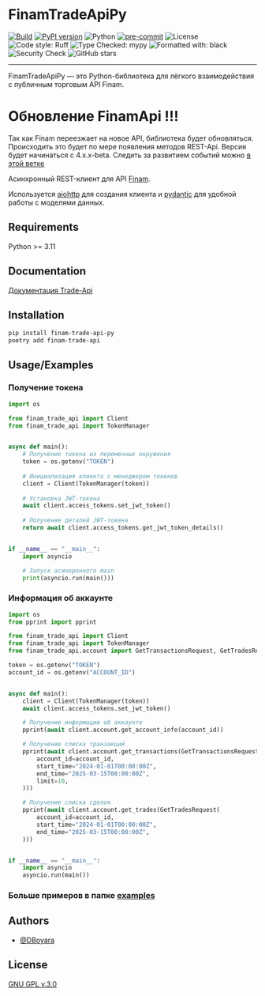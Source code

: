 
# FinamTradeApiPy

[![Build](https://github.com/Dboyara/FinamTradeApiPy/actions/workflows/py-checks.yaml/badge.svg)](https://github.com/Dboyara/FinamTradeApiPy/actions/workflows/py-checks.yaml)
[![PyPI version](https://badge.fury.io/py/finam-trade-api.svg)](https://pypi.org/project/finam-trade-api/)
![Python](https://img.shields.io/pypi/pyversions/finam-trade-api)
[![pre-commit](https://img.shields.io/badge/pre--commit-enabled-brightgreen?logo=pre-commit)](https://pre-commit.com/)
![License](https://img.shields.io/github/license/Dboyara/FinamTradeApiPy)
![Code style: Ruff](https://img.shields.io/badge/code%20style-ruff-informational?logo=python&logoColor=white)
![Type Checked: mypy](https://img.shields.io/badge/type%20checked-mypy-blue.svg)
![Formatted with: black](https://img.shields.io/badge/format-black-black)
![Security Check](https://img.shields.io/badge/security-passed-brightgreen)
![GitHub stars](https://img.shields.io/github/stars/Dboyara/FinamTradeApiPy?style=social)

---

FinamTradeApiPy — это Python-библиотека для лёгкого взаимодействия с публичным торговым API Finam.

# Обновление FinamApi !!!

Так как Finam переезжает на новое API, библиотека будет обновляться. Происходить это будет по мере появления методов REST-Api.
Версия будет начинаться с 4.х.х-beta. Следить за развитием событий можно [в этой ветке](https://github.com/DBoyara/FinamTradeApiPy/tree/new-api)

Асинхронный REST-клиент для API [Finam](https://finamweb.github.io/trade-api-docs).

Используется [aiohttp](https://github.com/aio-libs/aiohttp) для создания клиента и [pydantic](https://github.com/pydantic/pydantic) для удобной работы с моделями данных.


## Requirements
Python >= 3.11

## Documentation

[Документация Trade-Api](https://trade-api.finam.ru/swagger/index.html)


## Installation

```bash
pip install finam-trade-api-py
poetry add finam-trade-api
```
    
## Usage/Examples

### Получение токена

```python
import os

from finam_trade_api import Client
from finam_trade_api import TokenManager


async def main():
    # Получение токена из переменных окружения
    token = os.getenv("TOKEN")
    
    # Инициализация клиента с менеджером токенов
    client = Client(TokenManager(token))
    
    # Установка JWT-токена
    await client.access_tokens.set_jwt_token()
    
    # Получение деталей JWT-токена
    return await client.access_tokens.get_jwt_token_details()


if __name__ == "__main__":
    import asyncio

    # Запуск асинхронного main
    print(asyncio.run(main()))
```

### Информация об аккаунте

```python
import os
from pprint import pprint

from finam_trade_api import Client
from finam_trade_api import TokenManager
from finam_trade_api.account import GetTransactionsRequest, GetTradesRequest

token = os.getenv("TOKEN")
account_id = os.getenv("ACCOUNT_ID")


async def main():
    client = Client(TokenManager(token))
    await client.access_tokens.set_jwt_token()

    # Получение информации об аккаунте
    pprint(await client.account.get_account_info(account_id))

    # Получение списка транзакций
    pprint(await client.account.get_transactions(GetTransactionsRequest(
        account_id=account_id,
        start_time="2024-01-01T00:00:00Z",
        end_time="2025-03-15T00:00:00Z",
        limit=10,
    )))

    # Получение списка сделок
    pprint(await client.account.get_trades(GetTradesRequest(
        account_id=account_id,
        start_time="2024-01-01T00:00:00Z",
        end_time="2025-03-15T00:00:00Z",
    )))


if __name__ == "__main__":
    import asyncio
    asyncio.run(main())
```

### Больше примеров в папке [examples](https://github.com/DBoyara/FinamTradeApiPy/tree/master/examples)

## Authors

- [@DBoyara](https://www.github.com/DBoyara)


## License

[GNU GPL v.3.0](https://choosealicense.com/licenses/gpl-3.0/)

